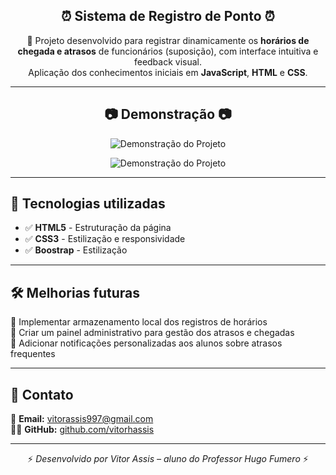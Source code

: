<h2 align="center">⏰ Sistema de Registro de Ponto ⏰</h2>

<p align="center">
  🚀 Projeto desenvolvido para registrar dinamicamente os <strong>horários de chegada e atrasos</strong> de funcionários (suposição), com interface intuitiva e feedback visual.<br>
  Aplicação dos conhecimentos iniciais em <strong>JavaScript</strong>, <strong>HTML</strong> e <strong>CSS</strong>.
</p>

---

<h2 align="center">📷 Demonstração 📷</h2>

<p align="center">
  <img src="https://github.com/user-attachments/assets/f81307cc-9bde-4d86-ac20-e38d8873407c" alt="Demonstração do Projeto">
</p>

<p align="center">
  <img src="https://github.com/user-attachments/assets/eeef73ea-9d9f-4fb9-a53f-51988d1a3210" alt="Demonstração do Projeto">
</p>

---

## 🚀 Tecnologias utilizadas  

- ✅ **HTML5** - Estruturação da página  
- ✅ **CSS3** - Estilização e responsividade  
- ✅ **Boostrap** - Estilização 

---

## 🛠 Melhorias futuras  

🔹 Implementar armazenamento local dos registros de horários  
🔹 Criar um painel administrativo para gestão dos atrasos e chegadas  
🔹 Adicionar notificações personalizadas aos alunos sobre atrasos frequentes  

---

## 📩 Contato  

📧 **Email:** [vitorassis997@gmail.com](mailto:vitorassis997@gmail.com)<br>
👨‍💻 **GitHub:** [github.com/vitorhassis](https://github.com/vitorhassis)

---

<p align="center">⚡ <em>Desenvolvido por Vitor Assis – aluno do Professor Hugo Fumero</em> ⚡</p>
